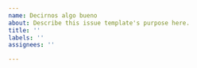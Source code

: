 ```yaml
---
name: Decirnos algo bueno
about: Describe this issue template's purpose here.
title: ''
labels: ''
assignees: ''

---
```




